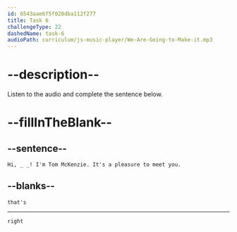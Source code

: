```yaml
---
id: 6543aae6f5f028dba112f277
title: Task 6
challengeType: 22
dashedName: task-6
audioPath: curriculum/js-music-player/We-Are-Going-to-Make-it.mp3
---
```


<!--
AUDIO REFERENCE:
Tom: Hi, that's right! I'm Tom McKenzie. It's a pleasure to meet you.
-->

# --description--

Listen to the audio and complete the sentence below.

# --fillInTheBlank--

## --sentence--

`Hi, _ _! I'm Tom McKenzie. It's a pleasure to meet you.`

## --blanks--

`that's`

---

`right`
